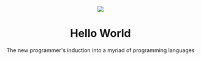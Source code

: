 <p align="center">
  <img src="https://user-images.githubusercontent.com/11808903/33225163-3da77f92-d17b-11e7-9a4a-b0ed02a59f7a.png" />
</p>

<h1 align="center">Hello World</h1>

<p align="center">The new programmer's induction into a myriad of programming languages</p>
